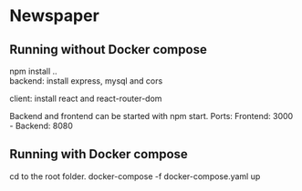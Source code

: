 # Newspaper

## Running without Docker compose
npm install ..   
backend:
install express, mysql and cors

client:
install react and react-router-dom

Backend and frontend can be started with npm start. 
Ports: Frontend: 3000 - Backend: 8080

## Running with Docker compose
cd to the root folder. 
docker-compose -f docker-compose.yaml up
